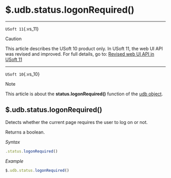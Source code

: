 # $.udb.status.logonRequired()



----

`USoft 11`{.vs_11}

> [!CAUTION]
> This article describes the USoft 10 product only.
> In USoft 11, the web UI API was revised and improved. For full details, go to:
> [Revised web UI API in USoft 11](/docs/Web%20and%20app%20UIs/UDB%20udb/Revised%20web%20UI%20API%20in%20USoft%2011.md)

----

`USoft 10`{.vs_10}

> [!NOTE]
> This article is about the **status.logonRequired()** function of the [udb object](/docs/Web%20and%20app%20UIs/UDB%20udb).

## **$.udb.status.logonRequired()**

Detects whether the current page requires the user to log on or not.

Returns a boolean.

*Syntax*

```js
.status.logonRequired()
```

*Example*

```js
$.udb.status.logonRequired()
```

 